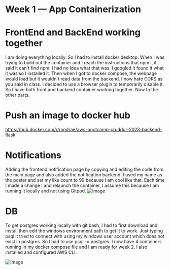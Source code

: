 # Week 1 — App Containerization

# FrontEnd and BackEnd working together

I am doing everything locally. So I had to install docker desktop. When I was trying to build out the container and I reach the instructions that npm i, it said it can't find npm. I had no idea what that was. I googled it found it what it was so I installed it. Then when I got to docker compose, the webpage would load but it wouldn't read data from the backend. I now hate CORS as you said in class. I decided to use a browser plugin to temporarily disable it. So I have both front and backend container working together. Now to the other parts.



# Push an image to docker hub
https://hub.docker.com/r/rondrae/aws-bootcamp-cruddur-2023-backend-flask

# Notifications

Adding the frontend notification page by copying and editing the code from the main page and also added the notification backend. I used my name as the poster and set my like count to 99 because I am cool like that. Each time I made a change I and relaunch the container, I assume this because I am running it locally and not using Gitpod.
![image](https://user-images.githubusercontent.com/18177131/222917960-56afc1bb-dd44-4273-a1ed-e426b81b20ce.png)


# DB

To get postgres working locally with git bash, I had to first download and install then edit the windows environment path to get it to work. Just typing psql it tried to connect with using my windows user account which does not exist in postgres. So I had to use psql -u postgres. I now have 4 containers running in my docker compose file and I am ready for week 2. I also installed and configured AWS CLI.

![image](https://user-images.githubusercontent.com/18177131/222918072-377bce0a-c908-4858-8fb1-b73cab8ab6fe.png)
